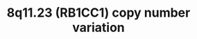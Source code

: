 ---
annotations:
- id: PW:0000013
  parent: disease pathway
  type: Pathway Ontology
  value: disease pathway
- id: PW:0000004
  parent: regulatory pathway
  type: Pathway Ontology
  value: regulatory pathway
- id: PW:0000278
  parent: regulatory pathway
  type: Pathway Ontology
  value: autophagy pathway
- id: DOID:5419
  parent: disease of mental health
  type: Disease Ontology
  value: schizophrenia
authors:
- Fehrhart
- Eweitz
citedin: ''
communities: []
description: 'RB1CC1, located on chromosome 8q11.23, is mainly involved in autophagy
  regulation. A loss of function or mutation in the gene can result in increased risk
  for schizophrenia (Degenhardt et al. 2013). '
last-edited: 2024-07-22
ndex: null
organisms:
- Homo sapiens
redirect_from:
- /index.php/Pathway:WP5412
- /instance/WP5412
- /instance/WP5412_r134417
revision: r134417
schema-jsonld:
- '@context': https://schema.org/
  '@id': https://wikipathways.github.io/pathways/WP5412.html
  '@type': Dataset
  creator:
    '@type': Organization
    name: WikiPathways
  description: 'RB1CC1, located on chromosome 8q11.23, is mainly involved in autophagy
    regulation. A loss of function or mutation in the gene can result in increased
    risk for schizophrenia (Degenhardt et al. 2013). '
  keywords:
  - ATG101
  - ATG13
  - ATG16L1
  - GABARAP
  - GABARAPL1
  - GABARAPL2
  - MAP3K5
  - PTK2
  - PTK2B
  - RB1
  - RB1CC1
  - TNF
  - TP53
  - TRAF2
  - ULK1
  - WDR45B
  license: CC0
  name: 8q11.23 (RB1CC1) copy number variation
seo: CreativeWork
title: 8q11.23 (RB1CC1) copy number variation
wpid: WP5412
---